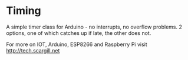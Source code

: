 # Timing
A simple timer class for Arduino - no interrupts, no overflow problems. 2 options,
one of which catches up if late, the other does not.

 For more on IOT, Arduino, ESP8266 and Raspberry Pi visit http://tech.scargill.net


